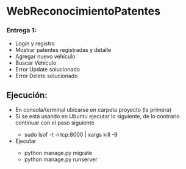 # WebReconocimientoPatentes

<h3>Entrega 1:</h3>
<ul>
  <li>Login y registro</li>
  <li>Mostrar patentes registradas y detalle</li>
  <li>Agregar nuevo vehículo</li>
  <li>Buscar Vehículo</li>
  <li>Error Update solucionado</li>
  <li>Error Delete solucionado</li>  
</ul>

<h2>Ejecución:</h2>
<ul>
  <li>En consola/terminal ubicarse en carpeta proyecto (la primera)</li>
  <li>Si se está usando en Ubuntu ejecutar lo siguiente, de lo contrario continuar con el paso siguiente</li>
  <ul>
    <li>sudo lsof -t -i tcp:8000 | xargs kill -9</li>
  </ul>
  <li>Ejecutar</li>
  <ul>
    <li>python manage.py migrate</li>
    <li>python manage.py runserver</li>
  </ul>
</ul>
